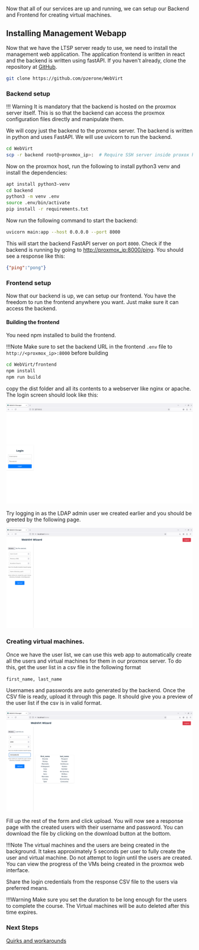 Now that all of our services are up and running, we can setup our Backend and Frontend for creating virtual machines.
## Installing Management Webapp

Now that we have the LTSP server ready to use, we need to install the management web application. The application frontend is written in react and the backend is written using fastAPI. If you haven't already, clone the repository at [GitHub](https://github.com/pzerone/WebVirt).

```bash
git clone https://github.com/pzerone/WebVirt
```

### Backend setup

!!! Warning
    It is mandatory that the backend is hosted on the proxmox server itself. This is so that the backend can access the proxmox configuration files directly and manipulate them.

We will copy just the backend to the proxmox server. The backend is written in python and uses FastAPI. We will use uvicorn to run the backend.

```bash
cd WebVirt
scp -r backend root@<proxmox_ip>:  # Require SSH server inside proxox host
```

Now on the proxmox host, run the following to install python3 venv and install the dependencies:

```bash
apt install python3-venv
cd backend
python3 -m venv .env
source .env/bin/activate
pip install -r requirements.txt
```

Now run the following command to start the backend:

```bash
uvicorn main:app --host 0.0.0.0 --port 8000
```
This will start the backend FastAPI server on port `8000`. Check if the backend is running by going to [http://proxmox_ip:8000/ping](http://<proxmox_ip>:8000/ping). You should see a response like this:

```json
{"ping":"pong"}
```

### Frontend setup

Now that our backend is up, we can setup our frontend. You have the freedom to run the frontend anywhere you want. Just make sure it can access the backend.
#### Building the frontend

You need npm installed to build the frontend.

!!!Note
    Make sure to set the backend URL in the frontend `.env` file to `http://<proxmox_ip>:8000` before building

```bash
cd WebVirt/frontend
npm install
npm run build
```

copy the dist folder and all its contents to a webserver like nginx or apache. The login screen should look like this:

![Login Screen](assets/Screenshots/manager-login.png)

Try logging in as the LDAP admin user we created earlier and you should be greeted by the following page.

![Dashboard](assets/Screenshots/manager-home-pre.png)

### Creating virtual machines.

Once we have the user list, we can use this web app to automatically create all the users and virtual machines for them in our proxmox server. To do this, get the user list in a csv file in the following format

`first_name, last_name`

Usernames and passwords are auto generated by the backend. Once the CSV file is ready, upload it through this page. It should give you a preview of the user list if the csv is in valid format.

![User List](assets/Screenshots/manager-home-post.png)

Fill up the rest of the form and click upload. You will now see a response page with the created users with their username and password. You can download the file by clicking on the download button at the bottom.

!!!Note
    The virtual machines and the users are being created in the background. It takes approximately 5 seconds per user to fully create the user and virtual machine. Do not attempt to login until the users are created. You can view the progress of the VMs being created in the proxmox web interface.

Share the login credentials from the response CSV file to the users via preferred means.

!!!Warning
    Make sure you set the duration to be long enough for the users to complete the course. The Virtual machines will be auto deleted after this time expires.

### Next Steps

[Quirks and workarounds](quirks.md)
